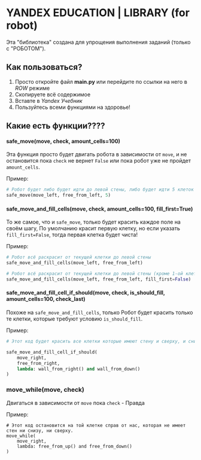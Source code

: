 # YANDEX EDUCATION | LIBRARY (for robot)
Эта "библиотека" создана для упрощения выполнения заданий (только с "РОБОТОМ").

## Как пользоваться?
1. Просто откройте файл **main.py** или перейдите по ссылки на него в *ROW* режиме
2. Скопируете всё содержимое
3. Вставте в *Yandex Учебник*
4. Пользуйтесь всеми функциями на здоровье!

## Какие есть функции????
#### safe_move(move, check, amount\_cells=100)
Эта функция просто будет двигать робота в зависимости от `move`,
и не остановится пока `check` не вернет `False` или пока робот уже не пройдет `amount_cells`.

Пример:
```python
# Робот будет либо будет идти до левой стены, либо будет идти 5 клеток
safe_move(move_left, free_from_left, 5)
```

#### safe\_move\_and\_fill\_cells(move, check, amount\_cells=100, fill_first=True)
То же самое, что и `safe_move`, только будет красить каждое поле на своём шагу,
По умолчанию красит первую клетку, но если указать `fill_first=False`, тогда первая клетка
будет чиста!

Пример:

```python
# Робот всё раскрасит от текущей клетки до левой стены
safe_move_and_fill_cells(move_left, free_from_left)

# Робот всё раскрасит от текущей клетки до левой стены (кроме 1-ой клетки)
safe_move_and_fill_cells(move_left, free_from_left, fill_first=False)
```

#### safe\_move\_and\_fill\_cell\_if\_should(move, check, is\_should\_fill, amount\_cells=100, check\_last)

Похоже на `safe_move_and_fill_cells`, только Робот будет красить только те клетки, которые требуют условию `is_should_fill`.

Пример:
```python
# Этот код будет красить все клетки которые имеют стену и сверху, и снизу, начиная с нашей клетки, кончая правой стеной

safe_move_and_fill_cell_if_should(
    move_right,
    free_from_right,
    lambda: wall_from_right() and wall_from_down()
)
```

### move_while(move, check)
Двигаться в зависимости от `move` пока `check` - Правда

Пример:
```
# Этот код остановится на той клетке справ от нас, которая не имеет стен ни снизу, ни сверху.
move_while(
    move_right,
    lambda: free_from_up() and free_from_down()
)
```
